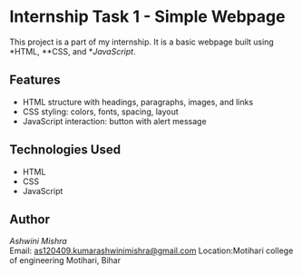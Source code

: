 # Internship Task 1 - Simple Webpage

This project is a part of my internship. It is a basic webpage built using *HTML, **CSS, and **JavaScript*.

## Features

- HTML structure with headings, paragraphs, images, and links  
- CSS styling: colors, fonts, spacing, layout  
- JavaScript interaction: button with alert message

## Technologies Used

- HTML  
- CSS  
- JavaScript

## Author

*Ashwini Mishra*  
Email:  as120409.kumarashwinimishra@gmail.com 
Location:Motihari college of engineering Motihari, Bihar
